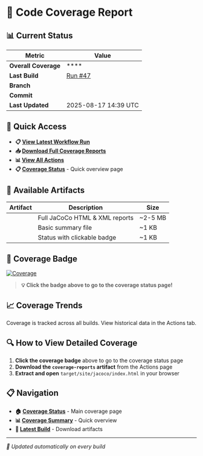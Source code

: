 # 🎯 Code Coverage Report

## 📊 Current Status

| Metric | Value |
|--------|-------|
| **Overall Coverage** | **** |
| **Last Build** | [Run #47](https://github.com/Gqlex/gqlex-path-selection-java/actions/runs/17022266959) |
| **Branch** |  |
| **Commit** | [](https://github.com/Gqlex/gqlex-path-selection-java/commit/edab67e51858b1939d0389ae6ed7f4395aad20fb) |
| **Last Updated** | 2025-08-17 14:39 UTC |

## 🔗 Quick Access

- **📋 [View Latest Workflow Run](https://github.com/Gqlex/gqlex-path-selection-java/actions/runs/17022266959)**
- **📥 [Download Full Coverage Reports](https://github.com/Gqlex/gqlex-path-selection-java/actions/runs/17022266959)**
- **📊 [View All Actions](https://github.com/Gqlex/gqlex-path-selection-java/actions)**
- **📋 [Coverage Status](https://github.com/Gqlex/gqlex-path-selection-java/blob/main/docs/COVERAGE_STATUS.md)** - Quick overview page

## 📁 Available Artifacts

| Artifact | Description | Size |
|----------|-------------|------|
|  | Full JaCoCo HTML & XML reports | ~2-5 MB |
|  | Basic summary file | ~1 KB |
|  | Status with clickable badge | ~1 KB |

## 🎨 Coverage Badge

[![Coverage](https://img.shields.io/badge/coverage--brightgreen?style=flat&logo=java)](https://github.com/Gqlex/gqlex-path-selection-java/blob/main/docs/COVERAGE_STATUS.md)

> **💡 Click the badge above to go to the coverage status page!**

## 📈 Coverage Trends

Coverage is tracked across all builds. View historical data in the Actions tab.

## 🔍 How to View Detailed Coverage

1. **Click the coverage badge** above to go to the coverage status page
2. **Download the `coverage-reports` artifact** from the Actions page
3. **Extract and open** `target/site/jacoco/index.html` in your browser

## 📋 Navigation

- **🏠 [Coverage Status](https://github.com/Gqlex/gqlex-path-selection-java/blob/main/docs/COVERAGE_STATUS.md)** - Main coverage page
- **📊 [Coverage Summary](https://github.com/Gqlex/gqlex-path-selection-java/blob/main/docs/COVERAGE_SUMMARY.md)** - Quick overview
- **🚀 [Latest Build](https://github.com/Gqlex/gqlex-path-selection-java/actions/runs/17022266959)** - Download artifacts

---
*🔄 Updated automatically on every build*
